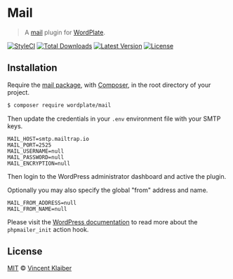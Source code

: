 # Mail

> A [mail](https://codex.wordpress.org/Plugin_API/Action_Reference/phpmailer_init) plugin for [WordPlate](https://wordplate.github.io/docs/mail).

[![StyleCI](https://styleci.io/repos/57282597/shield?style=flat)](https://styleci.io/repos/57282597)
[![Total Downloads](https://img.shields.io/packagist/dt/wordplate/mail.svg?style=flat)](https://packagist.org/packages/wordplate/mail)
[![Latest Version](https://img.shields.io/github/release/wordplate/mail.svg?style=flat)](https://github.com/wordplate/mail/releases)
[![License](https://img.shields.io/packagist/l/wordplate/mail.svg?style=flat)](https://packagist.org/packages/wordplate/mail)

## Installation

Require the [mail package](https://github.com/wordplate/mail#readme), with [Composer](https://getcomposer.org), in the root directory of your project.

```sh
$ composer require wordplate/mail
```

Then update the credentials in your `.env` environment file with your SMTP keys.

```
MAIL_HOST=smtp.mailtrap.io
MAIL_PORT=2525
MAIL_USERNAME=null
MAIL_PASSWORD=null
MAIL_ENCRYPTION=null
```

Then login to the WordPress administrator dashboard and active the plugin.

Optionally you may also specify the global "from" address and name.

```
MAIL_FROM_ADDRESS=null
MAIL_FROM_NAME=null
```

Please visit the [WordPress documentation](https://developer.wordpress.org/reference/hooks/phpmailer_init) to read more about the `phpmailer_init` action hook.

## License

[MIT](LICENSE) © [Vincent Klaiber](https://vinkla.com)
